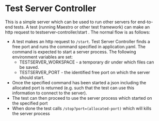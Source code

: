 # Test Server Controller

This is a simple server which can be used to run other servers for end-to-end tests. A test (running Maestro or other
test framework) can make an http request to testserver-controller/start . The normal flow is as follows:

* A test makes an http request to ```/start```. Test Server Controller finds a free port and runs the command specified
  in application.yaml.  The command is expected to start a server process. The following environment variables are set:
  *  TESTSERVER_WORKSPACE - a temporary dir under which files can be saved.
  *  TESTSERVER_PORT - the identified free port on which the server should start.
* Once the specified command has been started a json including the allocated port is returned (e.g. such that the test
  can use this information to connect to the server).  
* The test can then proceed to use the server process which started on the specified port
* When done the test calls ```/stop?port=(allocated-port)``` which will kills the server process
